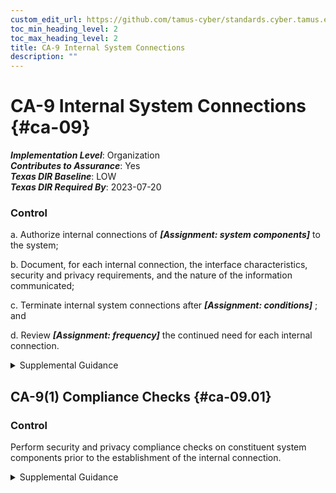 ```yaml
---
custom_edit_url: https://github.com/tamus-cyber/standards.cyber.tamus.edu/tree/main/static/content/tamus.edu/TAMUS_profile.xml
toc_min_heading_level: 2
toc_max_heading_level: 2
title: CA-9 Internal System Connections
description: ""
---
```


# CA-9 Internal System Connections {#ca-09}

_**Implementation Level**_: Organization\
_**Contributes to Assurance**_: Yes\
_**Texas DIR Baseline**_: LOW\
_**Texas DIR Required By**_: 2023-07-20

### Control

a. Authorize internal connections of _**[Assignment: system components]**_ to the system;

b. Document, for each internal connection, the interface characteristics, security and privacy requirements, and the nature of the information communicated;

c. Terminate internal system connections after _**[Assignment: conditions]**_ ; and

d. Review _**[Assignment: frequency]**_ the continued need for each internal connection.

<details>
  <summary>Supplemental Guidance</summary>

a. Authorize internal connections of _**[Assignment: system components]**_ to the system;

b. Document, for each internal connection, the interface characteristics, security and privacy requirements, and the nature of the information communicated;

c. Terminate internal system connections after _**[Assignment: conditions]**_ ; and

d. Review _**[Assignment: frequency]**_ the continued need for each internal connection.

</details>

## CA-9(1) Compliance Checks {#ca-09.01}

### Control

Perform security and privacy compliance checks on constituent system components prior to the establishment of the internal connection.

<details>
  <summary>Supplemental Guidance</summary>

Perform security and privacy compliance checks on constituent system components prior to the establishment of the internal connection.

</details>


